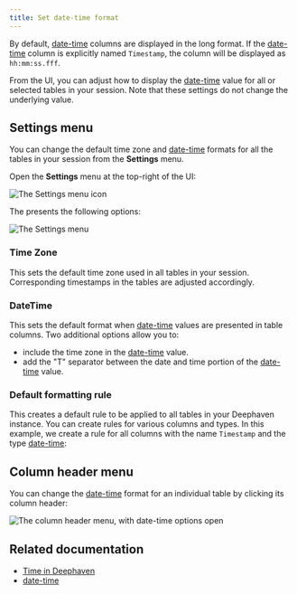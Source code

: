 ```yaml
---
title: Set date-time format
---
```


By default, [date-time](../reference/query-language/types/date-time.md) columns are displayed in the long format. If the [date-time](../reference/query-language/types/date-time.md) column is explicitly named `Timestamp`, the column will be displayed as `hh:mm:ss.fff`.

From the UI, you can adjust how to display the [date-time](../reference/query-language/types/date-time.md) value for all or selected tables in your session. Note that these settings do not change the underlying value.

## Settings menu

You can change the default time zone and [date-time](../reference/query-language/types/date-time.md) formats for all the tables in your session from the **Settings** menu.

Open the **Settings** menu at the top-right of the UI:

![The Settings menu icon](../assets/how-to/date-time/date-time9.png)

The presents the following options:

![The Settings menu](../assets/how-to/date-time/date-time8.png)

### Time Zone

This sets the default time zone used in all tables in your session. Corresponding timestamps in the tables are adjusted accordingly.

### DateTime

This sets the default format when [date-time](../reference/query-language/types/date-time.md) values are presented in table columns. Two additional options allow you to:

- include the time zone in the [date-time](../reference/query-language/types/date-time.md) value.
- add the "T" separator between the date and time portion of the [date-time](../reference/query-language/types/date-time.md) value.

### Default formatting rule

This creates a default rule to be applied to all tables in your Deephaven instance. You can create rules for various columns and types. In this example, we create a rule for all columns with the name `Timestamp` and the type [date-time](../reference/query-language/types/date-time.md):

<LoopedVideo src='../assets/how-to/date-time/date-time13.mp4' />

## Column header menu

You can change the [date-time](../reference/query-language/types/date-time.md) format for an individual table by clicking its column header:

![The column header menu, with date-time options open](../assets/how-to/date-time/date-time11.png)

## Related documentation

- [Time in Deephaven](../conceptual/time-in-deephaven.md)
- [date-time](../reference/query-language/types/date-time.md)
